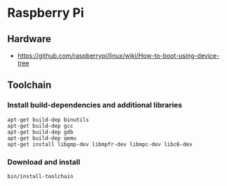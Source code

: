 # Raspberry Pi
## Hardware
* https://github.com/raspberrypi/linux/wiki/How-to-boot-using-device-tree

## Toolchain
### Install build-dependencies and additional libraries
    apt-get build-dep binutils
    apt-get build-dep gcc
    apt-get build-dep gdb
    apt-get build-dep qemu
    apt-get install libgmp-dev libmpfr-dev libmpc-dev libc6-dev

### Download and install
    bin/install-toolchain


